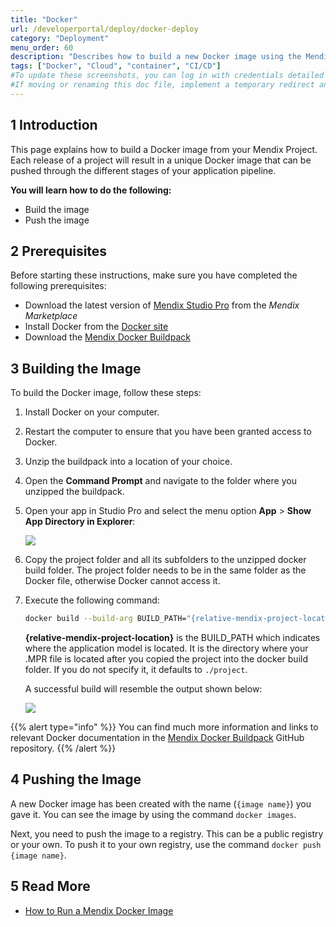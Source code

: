 ```yaml
---
title: "Docker"
url: /developerportal/deploy/docker-deploy
category: "Deployment"
menu_order: 60
description: "Describes how to build a new Docker image using the Mendix buildpack."
tags: ["Docker", "Cloud", "container", "CI/CD"]
#To update these screenshots, you can log in with credentials detailed in How to Update Screenshots Using Team Apps.
#If moving or renaming this doc file, implement a temporary redirect and let the respective team know they should update the URL in the product. See Mapping to Products for more details.
---
```


## 1 Introduction

This page explains how to build a Docker image from your Mendix Project. Each release of a project will result in a unique Docker image that can be pushed through the different stages of your application pipeline.

**You will learn how to do the following:**

* Build the image
* Push the image

## 2 Prerequisites

Before starting these instructions, make sure you have completed the following prerequisites:

* Download the latest version of [Mendix Studio Pro](https://marketplace.mendix.com/link/studiopro/) from the *Mendix Marketplace*
* Install Docker from the [Docker site](https://docs.docker.com/engine/installation/)
* Download the [Mendix Docker Buildpack](https://github.com/mendix/docker-mendix-buildpack)

## 3 Building the Image

To build the Docker image, follow these steps:

1. Install Docker on your computer.
2. Restart the computer to ensure that you have been granted access to Docker.
3. Unzip the buildpack into a location of your choice.
4. Open the **Command Prompt** and navigate to the folder where you unzipped the buildpack. 
5. Open your app in Studio Pro and select the menu option **App** > **Show App Directory in Explorer**:

    ![](/attachments/developerportal/deploy/docker-deploy/create-deployment-package.png)

6. Copy the project folder and all its subfolders to the unzipped docker build folder. The project folder needs to be in the same folder as the Docker file, otherwise Docker cannot access it.
7.  Execute the following command:

    ```bash
    docker build --build-arg BUILD_PATH="{relative-mendix-project-location}" -t {image name} .
    ```

    **{relative-mendix-project-location}** is the BUILD_PATH which indicates where the application model is located. It is the directory where your .MPR file is located after you copied the project into the docker build folder. If you do not specify it, it defaults to `./project`.

    A successful build will resemble the output shown below:

    ![](/attachments/developerportal/deploy/docker-deploy/build-image.png)

{{% alert type="info" %}}
You can find much more information and links to relevant Docker documentation in the [Mendix Docker Buildpack](https://github.com/mendix/docker-mendix-buildpack) GitHub repository.
{{% /alert %}}

## 4 Pushing the Image

A new Docker image has been created with the name (`{image name}`) you gave it. You can see the image by using the command `docker images`.

Next, you need to push the image to a registry. This can be a public registry or your own. To push it to your own registry, use the command `docker push {image name}`.

## 5 Read More

* [How to Run a Mendix Docker Image](run-mendix-docker-image)
